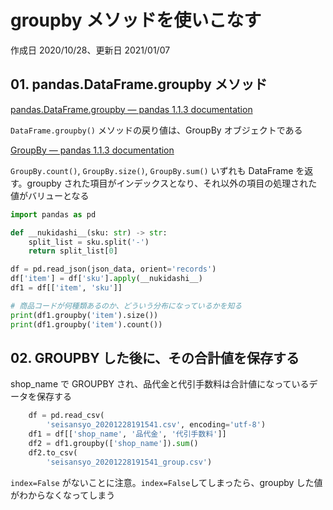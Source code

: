 # groupby メソッドを使いこなす

作成日 2020/10/28、更新日 2021/01/07

## 01. pandas.DataFrame.groupby メソッド

[pandas\.DataFrame\.groupby — pandas 1\.1\.3 documentation](https://pandas.pydata.org/pandas-docs/stable/reference/api/pandas.DataFrame.groupby.html)

`DataFrame.groupby()` メソッドの戻り値は、GroupBy オブジェクトである

[GroupBy — pandas 1\.1\.3 documentation](https://pandas.pydata.org/pandas-docs/stable/reference/groupby.html)

`GroupBy.count()`, `GroupBy.size()`, `GroupBy.sum()` いずれも DataFrame を返す。groupby された項目がインデックスとなり、それ以外の項目の処理された値がバリューとなる

```python
import pandas as pd

def __nukidashi__(sku: str) -> str:
    split_list = sku.split('-')
    return split_list[0]

df = pd.read_json(json_data, orient='records')
df['item'] = df['sku'].apply(__nukidashi__)
df1 = df[['item', 'sku']]

# 商品コードが何種類あるのか、どういう分布になっているかを知る
print(df1.groupby('item').size())
print(df1.groupby('item').count())
```

## 02. GROUPBY した後に、その合計値を保存する

shop_name で GROUPBY され、品代金と代引手数料は合計値になっているデータを保存する

```python
    df = pd.read_csv(
        'seisansyo_20201228191541.csv', encoding='utf-8')
    df1 = df[['shop_name', '品代金', '代引手数料']]
    df2 = df1.groupby(['shop_name']).sum()
    df2.to_csv(
        'seisansyo_20201228191541_group.csv')
```

`index=False` がないことに注意。`index=False`してしまったら、groupby した値がわからなくなってしまう
